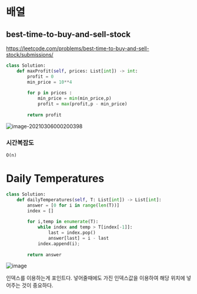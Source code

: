 



# 배열 



## best-time-to-buy-and-sell-stock



https://leetcode.com/problems/best-time-to-buy-and-sell-stock/submissions/



``` python
class Solution:
    def maxProfit(self, prices: List[int]) -> int:
        profit = 0 
        min_price = 10**4
        
        for p in prices :
            min_price = min(min_price,p)
            profit = max(profit,p - min_price)
            
        return profit 
```

![image-20210306000200398](https://user-images.githubusercontent.com/42714724/110945885-980de780-8381-11eb-8773-80e1cd5e3492.png)




### 시간복잡도

`O(n)`



# Daily Temperatures



```python
class Solution:
    def dailyTemperatures(self, T: List[int]) -> List[int]:
        answer = [0 for i in range(len(T))]
        index = []
        
        for i,temp in enumerate(T):
            while index and temp > T[index[-1]]:
                last = index.pop()
                answer[last] = i - last
            index.append(i);
            
        return answer
```

![image](https://user-images.githubusercontent.com/42714724/110946014-becc1e00-8381-11eb-824d-1f4b56545831.png)


인덱스를 이용하는게 포인트다. 넣어줄때에도 가진 인덱스값을 이용하여 해당 위치에 넣어주는 것이 중요하다.



